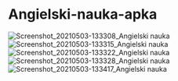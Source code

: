 # Angielski-nauka-apka
![Screenshot_20210503-133308_Angielski nauka](https://user-images.githubusercontent.com/56590791/116872646-8b39a180-ac16-11eb-93dd-ff19a9757f16.png) ![Screenshot_20210503-133315_Angielski nauka](https://user-images.githubusercontent.com/56590791/116873096-609c1880-ac17-11eb-8168-c2806581d468.jpg) ![Screenshot_20210503-133322_Angielski nauka](https://user-images.githubusercontent.com/56590791/116873396-e8822280-ac17-11eb-882d-3989b89684da.jpg) 
![Screenshot_20210503-133328_Angielski nauka](https://user-images.githubusercontent.com/56590791/116873473-08b1e180-ac18-11eb-949c-58099148eb56.jpg) ![Screenshot_20210503-133417_Angielski nauka](https://user-images.githubusercontent.com/56590791/116873596-3eef6100-ac18-11eb-8b0b-334855408221.jpg)
